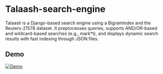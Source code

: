 # Talaash-search-engine

Talaash is a Django-based search engine using a BigramIndex and the Reuters-21578 dataset. It preprocesses queries, supports AND/OR-based and wildcard-based searches (e.g., mark*t), and displays dynamic search results with fast indexing through JSON files.

## Demo

[![Demo](media/demo.png)](https://www.youtube.com/watch?v=your_video_id)



